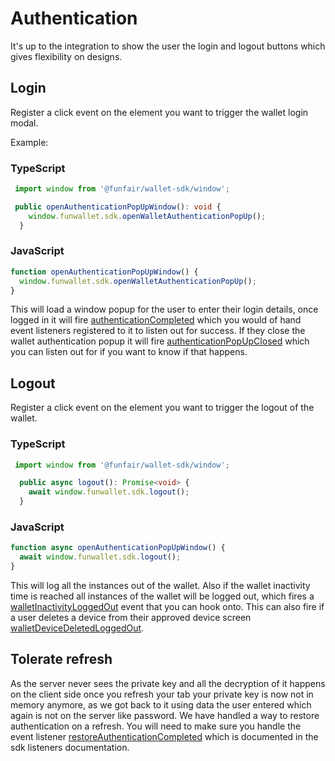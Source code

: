 # Authentication

It's up to the integration to show the user the login and logout buttons which gives flexibility on designs.

## Login

Register a click event on the element you want to trigger the wallet login modal.

Example:

### TypeScript

```ts
 import window from '@funfair/wallet-sdk/window';

 public openAuthenticationPopUpWindow(): void {
    window.funwallet.sdk.openWalletAuthenticationPopUp();
  }
```

### JavaScript

```ts
function openAuthenticationPopUpWindow() {
  window.funwallet.sdk.openWalletAuthenticationPopUp();
}
```

This will load a window popup for the user to enter their login details, once logged in it will fire [authenticationCompleted](/guide/web-sdk/sdk-event-listeners.html#authenticationcompleted) which you would of hand event listeners registered to it to listen out for success. If they close the wallet authentication popup it will fire [authenticationPopUpClosed](/guide/web-sdk/sdk-event-listeners.html#authenticationpopupclosed) which you can listen out for if you want to know if that happens.

## Logout

Register a click event on the element you want to trigger the logout of the wallet.

### TypeScript

```ts
 import window from '@funfair/wallet-sdk/window';

  public async logout(): Promise<void> {
    await window.funwallet.sdk.logout();
  }
```

### JavaScript

```ts
function async openAuthenticationPopUpWindow() {
  await window.funwallet.sdk.logout();
}
```

This will log all the instances out of the wallet. Also if the wallet inactivity time is reached all instances of the wallet will be logged out, which fires a [walletInactivityLoggedOut](/guide/web-sdk/sdk-event-listeners.html#walletinactivityloggedout) event that you can hook onto. This can also fire if a user deletes a device from their approved device screen [walletDeviceDeletedLoggedOut](/guide/web-sdk/sdk-event-listeners.html#walletdevicedeletedloggedout).

## Tolerate refresh

As the server never sees the private key and all the decryption of it happens on the client side once you refresh your tab your private key is now not in memory anymore, as we got back to it using data the user entered which again is not on the server like password. We have handled a way to restore authentication on a refresh. You will need to make sure you handle the event listener [restoreAuthenticationCompleted](/guide/web-sdk/sdk-event-listeners.html#restoreauthenticationcompleted) which is documented in the sdk listeners documentation.

